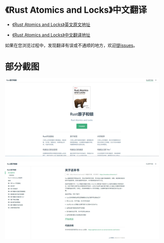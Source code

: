 # 《Rust Atomics and Locks》中文翻译


- [《Rust Atomics and Locks》英文原文地址](https://marabos.nl/atomics/)  

- [《Rust Atomics and Locks》中文翻译地址](https://atomics.rs)


如果在您浏览过程中，发现翻译有误或不通顺的地方，欢迎[提issues](https://github.com/xooch95/rust-atomics-and-locks-zh/issues)。

# 部分截图

![home](./assets/images/home.jpg)



![about-book](./assets/images/about-book.jpg)
